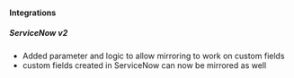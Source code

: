
#### Integrations
##### ServiceNow v2
- Added parameter and logic to allow mirroring to work on custom fields
- custom fields created in ServiceNow can now be mirrored as well

